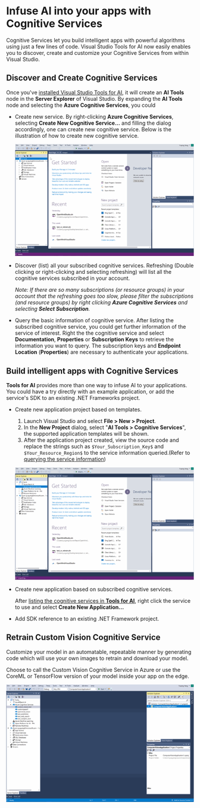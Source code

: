 # Infuse AI into your apps with Cognitive Services
Cognitive Services let you build intelligent apps with powerful algorithms using just a few lines of code. Visual Studio Tools for AI now easily enables you to discover, create and customize your Cognitive Services from within Visual Studio.

## Discover and Create Cognitive Services
Once you've [installed Visual Studio Tools for AI](installation.md), it will create an **AI Tools** node in the **Server Explorer** of Visual Studio. By expanding the **AI Tools** node and selecting the **Azure Cognitive Services**, you could 

- Create new service. By right-clicking **Azure Cognitive Services**, selecting **Create New Cognitive Service...** and filling the dialog accordingly, one can create new cognitive service. Below is the illustration of how to create new cognitive service.

	![Create New Cognitive Service](./media/cognitive-services/create_service.gif)

- <a id="list-services">Discover (list) all your subscribed cognitive services</a>. Refreshing (Double clicking or right-clicking and selecting refreshing) will list all the cognitive services subscribed in your account. 

	*Note: If there are so many subscriptions (or resource groups) in your account that the refreshing goes too slow, please filter the subscriptions (and resource groups) by right clicking **Azure Cognitive Services** and selecting **Select Subscription**.*

- <a id="service-properties">Query the basic information of cognitive service</a>. After listing the subscribed cognitive service, you could get further information of the service of interest. Right the the cognitive service and select **Documentation**, **Properties** or **Subscription Keys** to retrieve the information you want to query. The subscription keys and **Endpoint Location** (**Properties**) are necessary to authenticate your applications. 

## Build intelligent apps with Cognitive Services 
**Tools for AI** provides more than one way to infuse AI to your applications. You could have a try directly with an example application, or add the service's SDK to an existing .NET Frameworks project.

- Create new application project based on templates. 
	1. Launch Visual Studio and select **File > New > Project**.
	2. In the **New Project** dialog, select "**AI Tools > Cognitive Services**", the supported application templates will be shown. 
	3. After the application project created, view the source code and replace the strings such as `$Your_Subscription_Key$` and `$Your_Resource_Region$` to the service information queried.(Refer to [querying the service information](#service-properties))

	![New Project From Template](./media/cognitive-services/create_project.gif)

- Create new application based on subscribed cognitive services.

	After [listing the cognitive services in **Tools for AI**](#list-services), right click the service to use and select **Create New Application...**

- Add SDK reference to an existing .NET Framework project. 

## Retrain Custom Vision Cognitive Service
Customize your model in an automatable, repeatable manner by generating code which will use your own images to retrain and download your model. 

Choose to call the Custom Vision Cognitive Service in Azure or use the CoreML or TensorFlow version of your model inside your app on the edge.

![Customized your model](./media/cognitive-services/custom_vision.gif)